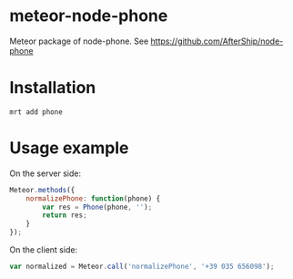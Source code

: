 meteor-node-phone
=================

Meteor package of node-phone. See https://github.com/AfterShip/node-phone

Installation
============
```shell
mrt add phone
```

Usage example
=============

On the server side:
```javascript
Meteor.methods({
    normalizePhone: function(phone) {
        var res = Phone(phone, '');
        return res;
    }
});
```

On the client side:
```javascript
var normalized = Meteor.call('normalizePhone', '+39 035 656098');
```